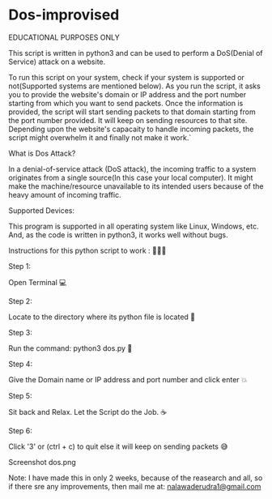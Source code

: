 # Dos-improvised
EDUCATIONAL PURPOSES ONLY

This script is written in python3 and can be used to perform a DoS(Denial of Service) attack on a website.

To run this script on your system, check if your system is supported or not(Supported systems are mentioned below). As you run the script, it asks you to provide the website's domain or IP address and the port number starting from which you want to send packets. Once the information is provided, the script will start sending packets to that domain starting from the port number provided. It will keep on sending resources to that site. Depending upon the website's capacaity to handle incoming packets, the script might overwhelm it and finally not make it work.`

What is Dos Attack?

In a denial-of-service attack (DoS attack), the incoming traffic to a system originates from a single source(In this case your local computer). It might make the machine/resource unavailable to its intended users because of the heavy amount of incoming traffic.

Supported Devices:

This program is supported in all operating system like Linux, Windows, etc. And, as the code is written in python3, it works well without bugs.

Instructions for this python script to work : 👨🏻‍💻

Step 1:

Open Terminal 💻

Step 2:

Locate to the directory where its python file is located 📂

Step 3:

Run the command: python3 dos.py 🧐

Step 4:

Give the Domain name or IP address and port number and click enter 💥

Step 5:

Sit back and Relax. Let the Script do the Job. ☕

Step 6:

Click '3' or (ctrl + c) to quit else it will keep on sending packets 😅

Screenshot
dos.png

Note: I have made this in only 2 weeks, because of the reasearch and all, so if there sre any improvements, then mail me at:
nalawaderudra1@gmail.com
